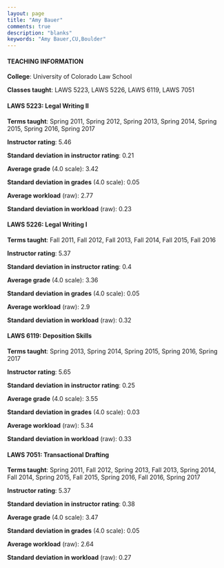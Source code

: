 ```yaml
---
layout: page
title: "Amy Bauer" 
comments: true
description: "blanks"
keywords: "Amy Bauer,CU,Boulder"
---
```

<head>
<script src="https://ajax.googleapis.com/ajax/libs/jquery/2.1.3/jquery.min.js"></script>
<script src="https://dl.dropboxusercontent.com/s/pc42nxpaw1ea4o9/highcharts.js?dl=0"></script>
<!-- <script src="../assets/js/highcharts.js"></script> -->
<style type="text/css">@font-face {
	font-family: "Bebas Neue";
	src: url(https://www.filehosting.org/file/details/544349/BebasNeue Regular.otf) format("opentype");
	}
	h1.Bebas { 
		font-family: "Bebas Neue", Verdana, Tahoma;
	}
</style>
</head>
	   
#### TEACHING INFORMATION

**College**: University of Colorado Law School

**Classes taught**: LAWS 5223, LAWS 5226, LAWS 6119, LAWS 7051

#### LAWS 5223: Legal Writing II

**Terms taught**: Spring 2011, Spring 2012, Spring 2013, Spring 2014, Spring 2015, Spring 2016, Spring 2017

**Instructor rating**: 5.46

**Standard deviation in instructor rating**: 0.21

**Average grade** (4.0 scale): 3.42

**Standard deviation in grades** (4.0 scale): 0.05

**Average workload** (raw): 2.77

**Standard deviation in workload** (raw): 0.23

#### LAWS 5226: Legal Writing I

**Terms taught**: Fall 2011, Fall 2012, Fall 2013, Fall 2014, Fall 2015, Fall 2016

**Instructor rating**: 5.37

**Standard deviation in instructor rating**: 0.4

**Average grade** (4.0 scale): 3.36

**Standard deviation in grades** (4.0 scale): 0.05

**Average workload** (raw): 2.9

**Standard deviation in workload** (raw): 0.32

#### LAWS 6119: Deposition Skills

**Terms taught**: Spring 2013, Spring 2014, Spring 2015, Spring 2016, Spring 2017

**Instructor rating**: 5.65

**Standard deviation in instructor rating**: 0.25

**Average grade** (4.0 scale): 3.55

**Standard deviation in grades** (4.0 scale): 0.03

**Average workload** (raw): 5.34

**Standard deviation in workload** (raw): 0.33

#### LAWS 7051: Transactional Drafting

**Terms taught**: Spring 2011, Fall 2012, Spring 2013, Fall 2013, Spring 2014, Fall 2014, Spring 2015, Fall 2015, Spring 2016, Fall 2016, Spring 2017

**Instructor rating**: 5.37

**Standard deviation in instructor rating**: 0.38

**Average grade** (4.0 scale): 3.47

**Standard deviation in grades** (4.0 scale): 0.05

**Average workload** (raw): 2.64

**Standard deviation in workload** (raw): 0.27

